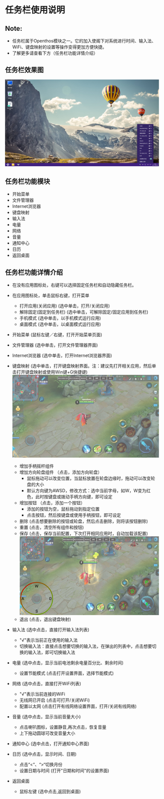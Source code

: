 # 任务栏使用说明

## Note:
  - 任务栏属于Openthos模块之一。它的加入使阁下对系统进行时间、输入法、WiFi、键盘映射的设置等操作变得更加方便快捷。
  - 了解更多请查看下方（任务栏功能详情介绍）

## 任务栏效果图
![](pic/renwulan/taskbarui.png)

## 任务栏功能模块
  - 开始菜单
  - 文件管理器
  - Internet浏览器
  - 键盘映射
  - 输入法
  - 电量
  - 网络
  - 音量
  - 通知中心
  - 日历
  - 返回桌面

## 任务栏功能详情介绍
   - 在没有应用图标处，右键可以选择固定任务栏和自动隐藏任务栏。

   - 在应用图标处，单击鼠标右键，打开菜单
     - 打开应用(关闭应用)   (选中单击，打开/关闭应用)
     - 解除固定(固定到任务栏)   (选中单击，可解除固定/固定应用到任务栏)
     - 手机模式          (选中单击，以手机模式运行应用)
     - 桌面模式          (选中单击，以桌面模式运行应用)

   - 开始菜单     (鼠标左键／右键，打开开始菜单页面)

   - 文件管理器   (选中单击，打开文件管理器界面)

   - Internet浏览器      (选中单击，打开Internet浏览器界面)

   - 键盘映射     (选中单击，打开键盘映射界面。注：建议先打开相关应用，然后单击打开键盘映射或使用Win键+G快捷键)
   ![](pic/renwulan/KeyBoard_filled.png)
     - 增加手柄摇杆组件
     - 增加方向轮盘组件    （点击，添加方向轮盘）
       - 鼠标拖动可以改变位置，当鼠标放置在轮盘边缘时，拖动可以改变轮盘的大小
       - 默认方向键为AWSD，修改方式：选中当前字母，如W，W变为红色，此时按键盘或拨动手柄方向键，即可设定
     - 增加按钮    （点击，添加一个按钮）
       - 添加的按钮为空，鼠标拖动到指定位置
       - 点击按钮，然后按键盘或使用手柄按钮，即可设定
     - 删除    (点击想要删除的按钮或轮盘，然后点击删除，则将该按钮删除)
     - 重置    (点击，清空所有组件和按钮)
     - 保存    (点击，保存当前配置，下次打开相同应用时，自动加载该配置)
     ![](pic/renwulan/KeyBoard_Setting.png)
     - 退出    (点击，退出键盘映射)

   - 输入法    (选中点击，直接打开输入法列表)
     - "√"表示当前正在使用的输入法
     - 切换输入法：直接点击想要切换的输入法，在弹出的列表中，点击想要切换的输入法，即可切换输入法

   - 电量      (选中点击，显示当前电池剩余电量百分比、剩余时间)
     - 设置节能模式    (点击打开设置界面，选择节能模式)

   - 网络      (选中点击，直接打开WiFi列表)
     - "√"表示当前连接的WiFi
     - 无线网已开启     (点击可打开/关闭WiFi)
     - 配置以太网       (点击打开有线网络设置界面，打开/关闭有线网络)

   - 音量           (选中点击，显示当前音量大小)
     - 点击喇叭图标，设置静音,再次点击，恢复音量
     - 上下拖动圆球可改变音量大小

   - 通知中心        (选中点击，打开通知中心界面)

   - 日历           (选中点击，显示时间、日期)
     - 点击“<“、“>“切换月份
     - 设置日期与时间     (打开"日期和时间"的设置界面)

   - 返回桌面
     - 鼠标左键 (选中点击,返回到桌面)
